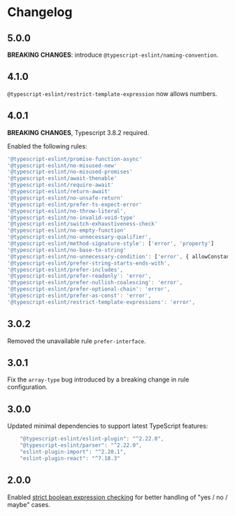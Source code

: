 # Changelog

## 5.0.0

**BREAKING CHANGES**: introduce `@typescript-eslint/naming-convention`.

## 4.1.0

`@typescript-eslint/restrict-template-expression` now allows numbers.

## 4.0.1

**BREAKING CHANGES**, Typescript 3.8.2 required.

Enabled the following rules:

```typescript
'@typescript-eslint/promise-function-async'
'@typescript-eslint/no-misused-new'
'@typescript-eslint/no-misused-promises'
'@typescript-eslint/await-thenable'
'@typescript-eslint/require-await'
'@typescript-eslint/return-await'
'@typescript-eslint/no-unsafe-return'
'@typescript-eslint/prefer-ts-expect-error'
'@typescript-eslint/no-throw-literal',
'@typescript-eslint/no-invalid-void-type'
'@typescript-eslint/switch-exhaustiveness-check'
'@typescript-eslint/no-empty-function'
'@typescript-eslint/no-unnecessary-qualifier',
'@typescript-eslint/method-signature-style': ['error', 'property']
'@typescript-eslint/no-base-to-string'
'@typescript-eslint/no-unnecessary-condition': ['error', { allowConstantLoopConditions: true }]
'@typescript-eslint/prefer-string-starts-ends-with',
'@typescript-eslint/prefer-includes',
'@typescript-eslint/prefer-readonly': 'error',
'@typescript-eslint/prefer-nullish-coalescing': 'error',
'@typescript-eslint/prefer-optional-chain': 'error',
'@typescript-eslint/prefer-as-const': 'error',
'@typescript-eslint/restrict-template-expressions': 'error',
```

## 3.0.2

Removed the unavailable rule `prefer-interface`.

## 3.0.1

Fix the `array-type` bug introduced by a breaking change in rule configuration.

## 3.0.0

Updated minimal dependencies to support latest TypeScript features:

```typescript
    "@typescript-eslint/eslint-plugin": "^2.22.0",
    "@typescript-eslint/parser": "^2.22.0",
    "eslint-plugin-import": "^2.20.1",
    "eslint-plugin-react": "^7.18.3"
```

## 2.0.0

Enabled [strict boolean expression checking](https://github.com/typescript-eslint/typescript-eslint/blob/master/packages/eslint-plugin/docs/rules/strict-boolean-expressions.md) for better handling of "yes / no / maybe" cases.